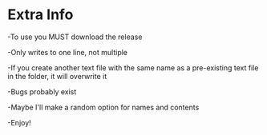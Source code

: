 # Extra Info
-To use you MUST download the release

-Only writes to one line, not multiple

-If you create another text file with the same name as a pre-existing text file in the folder, it will overwrite it

-Bugs probably exist

-Maybe I'll make a random option for names and contents

-Enjoy!
